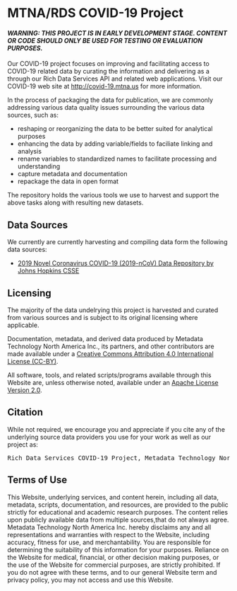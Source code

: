# MTNA/RDS COVID-19 Project

#### _WARNING: THIS PROJECT IS IN EARLY DEVELOPMENT STAGE. CONTENT OR CODE SHOULD ONLY BE USED FOR TESTING OR EVALUATION PURPOSES._

Our COVID-19 project focuses on improving and facilitating access to COVID-19 related data by curating the information and delivering as a through our Rich Data Services API and related web applications. Visit our COVID-19 web site at http://covid-19.mtna.us for more information.

In the process of packaging the data for publication, we are commonly addressing various data quality issues surrounding the various data sources, such as:

- reshaping or reorganizing the data to be better suited for analytical purposes
- enhancing the data by adding variable/fields to faciliate linking and analysis
- rename variables to standardized names to facilitate processing and understanding
- capture metadata and documentation
- repackage the data in open format

The repository holds the various tools we use to harvest and support the above tasks along with resulting new datasets.

## Data Sources

We currently are currently harvesting and compiling data form the following data sources:

- [2019 Novel Coronavirus COVID-19 (2019-nCoV) Data Repository by Johns Hopkins CSSE](data/us/jhu-ccse/README.md)


## Licensing

The majority of the data undelrying this project is harvested and curated from various sources and is subject to its original licensing where applicable.

Documentation, metadata, and derived data produced by Metadata Technology North America Inc., its partners, and other contributors are made available under a [Creative Commons Attribution 4.0 International License (CC-BY)](https://creativecommons.org/licenses/by/4.0/).

All software, tools, and related scripts/programs available through this Website are, unless otherwise noted, available under an [Apache License Version 2.0](https://www.apache.org/licenses/LICENSE-2.0).

## Citation

While not required, we encourage you and appreciate if you cite any of the underlying source data providers you use for your work as well as our project as:
<pre>Rich Data Services COVID-19 Project, Metadata Technology North America Inc., 2020</pre>

## Terms of Use

This Website, underlying services, and content herein, including all data, metadata, scripts, documentation, and resources, are provided to the public strictly for educational and academic research purposes. The content relies upon publicly available data from multiple sources,that do not always agree. Metadata Technology North America Inc. hereby disclaims any and all representations and warranties with respect to the Website, including accuracy, fitness for use, and merchantability. You are responsible for determining the suitability of this information for your purposes. Reliance on the Website for medical, financial, or other decision making purposes, or the use of the Website for commercial purposes, are strictly prohibited. If you do not agree with these terms, and to our general Website term and privacy policy, you may not access and use this Website.

